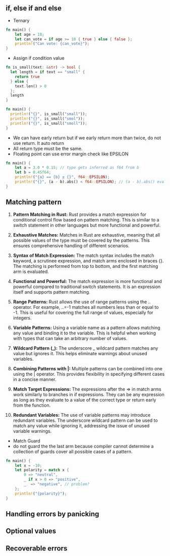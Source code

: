 ## if, else if and else
- Ternary
```rust
fn main() {
    let age = 18;
    let can_vote = if age >= 18 { true } else { false };
    println!("Can vote: {can_vote}");
}

```
- Assign if condition value
```rust
fn is_small(text: &str) -> bool {
  let length = if text == "small" {
    return true
  } else {
    text.len() > 0
  };
  length
}

fn main() {
  println!("{}", is_small("small"));
  println!("{}", is_small("smol"));
  println!("{}", is_small("smoll"));
}

```
- We can have early return but if we early return more than twice, do not use return. It auto return
- All return type must be the same.
- Floating point can use error margin check like EPSILON
```rust
fn main() {
    let a = 3.0 * 0.15; // type gets inferred as f64 from b
    let b = 0.45f64;
    println!("{a} == {b} ± {}", f64::EPSILON);
    println!("{}", (a - b).abs() < f64::EPSILON); // (a - b).abs() evaluates to the absolute difference of the two values
}

```

## Matching pattern
1. **Pattern Matching in Rust:** Rust provides a match expression for conditional control flow based on pattern matching. This is similar to a switch statement in other languages but more functional and powerful.

2. **Exhaustive Matches:** Matches in Rust are exhaustive, meaning that all possible values of the type must be covered by the patterns. This ensures comprehensive handling of different scenarios.

3. **Syntax of Match Expression:** The match syntax includes the match keyword, a scrutinee expression, and match arms enclosed in braces {}. The matching is performed from top to bottom, and the first matching arm is evaluated.

4. **Functional and Powerful:** The match expression is more functional and powerful compared to traditional switch statements. It is an expression itself and supports pattern matching.

5. **Range Patterns:** Rust allows the use of range patterns using the .. operator. For example, ..=-1 matches all numbers less than or equal to -1. This is useful for covering the full range of values, especially for integers.

6. **Variable Patterns:** Using a variable name as a pattern allows matching any value and binding it to the variable. This is helpful when working with types that can take an arbitrary number of values.

7. **Wildcard Pattern (_):** The underscore _ wildcard pattern matches any value but ignores it. This helps eliminate warnings about unused variables.

8. **Combining Patterns with |:** Multiple patterns can be combined into one using the | operator. This provides flexibility in specifying different cases in a concise manner.

9. **Match Target Expressions:** The expressions after the => in match arms work similarly to branches in if expressions. They can be any expression as long as they evaluate to a value of the correct type or return early from the function.

10. **Redundant Variables:** The use of variable patterns may introduce redundant variables. The underscore wildcard pattern can be used to match any value while ignoring it, addressing the issue of unused variable warnings.
- Match Guard
- do not guard the the last arm because compiler cannot determine a collection of guards cover all possible cases of a pattern.
```rust
fn main() {
    let x = -10;
    let polarity = match x {
        0 => "neutral",
        _ if x > 0 => "positive",
        _  => "negative", // problem?
    };
    println!("{polarity}");
}
```

## Handling errors by panicking

## Optional values

## Recoverable errors
